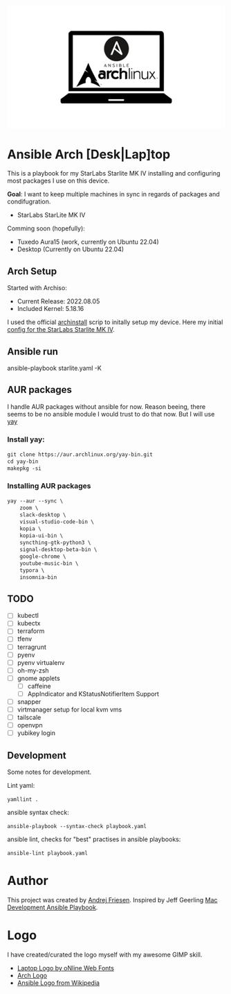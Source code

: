 ![Arch Logo](logos/ansible-arch-laptop.png)

# Ansible Arch [Desk|Lap]top

This is a playbook for my StarLabs Starlite MK IV installing and configuring most packages I use on this device.

**Goal**: I want to keep multiple machines in sync in regards of packages and condifugration.

- StarLabs StarLite MK IV

Comming soon (hopefully):
- Tuxedo Aura15 (work, currently on Ubuntu 22.04)
- Desktop (Currently on Ubuntu 22.04)

## Arch Setup

Started with Archiso:

- Current Release: 2022.08.05
- Included Kernel: 5.18.16


I used the official [archinstall](https://wiki.archlinux.org/title/Archinstall) scrip to initally setup my device.
Here my initial [config for the StarLabs Starlite MK IV](archinstall/starlite.json).


## Ansible run

ansible-playbook starlite.yaml -K

## AUR packages

I handle AUR packages without ansible for now.
Reason beeing, there seems to be no ansible module I would trust to do that now.
But I will use [yay](https://github.com/Jguer/yay)

### Install yay:

```shell
git clone https://aur.archlinux.org/yay-bin.git
cd yay-bin
makepkg -si
```

### Installing AUR packages

```shell
yay --aur --sync \
    zoom \
    slack-desktop \
    visual-studio-code-bin \
    kopia \
    kopia-ui-bin \
    syncthing-gtk-python3 \
    signal-desktop-beta-bin \
    google-chrome \
    youtube-music-bin \
    typora \
    insomnia-bin
```
## TODO

- [ ] kubectl
- [ ] kubectx
- [ ] terraform
- [ ] tfenv
- [ ] terragrunt
- [ ] pyenv
- [ ] pyenv virtualenv
- [ ] oh-my-zsh
- [ ] gnome applets
  -  [ ] caffeine
  -  [ ] AppIndicator and KStatusNotifierItem Support
-  [ ] snapper
-  [ ] virtmanager setup for local kvm vms
-  [ ] tailscale
-  [ ] openvpn
-  [ ] yubikey login

## Development

Some notes for development.

Lint yaml:

`yamllint .`

ansible syntax check:

`ansible-playbook --syntax-check playbook.yaml`

ansible lint, checks for "best" practises in ansible playbooks:

`ansible-lint playbook.yaml`

# Author

This project was created by [Andrej Friesen](https://ajfriesen.com).
Inspired by Jeff Geerling [Mac Development Ansible Playbook](https://github.com/geerlingguy/mac-dev-playbook).

# Logo

I have created/curated the logo myself with my awesome GIMP skill.

- [Laptop Logo by oNline Web Fonts](https://www.onlinewebfonts.com/icon/452486)
- [Arch Logo](https://archlinux.org/art/)
- [Ansible Logo from Wikipedia](https://de.wikipedia.org/wiki/Datei:Ansible_logo.svg)